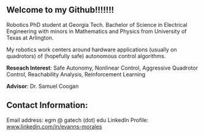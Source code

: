 ## Welcome to my Github!!!!!!!

Robotics PhD student at Georgia Tech.
Bachelor of Science in Electrical Engineering with minors in Mathematics and Physics from University of Texas at Arlington.

My robotics work centers around hardware applications (usually on quadrotors) of (hopefully safe) autonomous control algorithms.

**Reseach Interest**: Safe Autonomy, Nonlinear Control, Aggressive Quadrotor Control, Reachability Analysis, Reinforcement Learning


**Advisor**: Dr. Samuel Coogan

## Contact Information:
Email address: egm @  gatech (dot) edu
LinkedIn Profile: www.linkedin.com/in/evanns-morales

